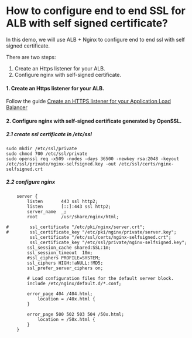 # How to configure end to end SSL for ALB with self signed certificate? 

In this demo, we will use ALB + Nginx to configure end to end ssl with self signed certificate.

There are two steps:
1. Create an Https listener for your ALB.
2. Configure nginx with self-signed certificate.

#### 1. Create an Https listener for your ALB.
Follow the guide [Create an HTTPS listener for your Application Load Balancer](https://docs.aws.amazon.com/elasticloadbalancing/latest/application/create-https-listener.html#https-listener-certificates)

#### 2. Configure nginx with self-signed certificate generated by OpenSSL.
##### 2.1 create ssl certificate in /etc/ssl
```
sudo mkdir /etc/ssl/private
sudo chmod 700 /etc/ssl/private
sudo openssl req -x509 -nodes -days 36500 -newkey rsa:2048 -keyout /etc/ssl/private/nginx-selfsigned.key -out /etc/ssl/certs/nginx-selfsigned.crt
```

##### 2.2 configure nginx
```
    server {
        listen       443 ssl http2;
        listen       [::]:443 ssl http2;
        server_name  _;
        root         /usr/share/nginx/html;

#        ssl_certificate "/etc/pki/nginx/server.crt";
#        ssl_certificate_key "/etc/pki/nginx/private/server.key";
         ssl_certificate "/etc/ssl/certs/nginx-selfsigned.crt";
         ssl_certificate_key "/etc/ssl/private/nginx-selfsigned.key";
        ssl_session_cache shared:SSL:1m;
        ssl_session_timeout  10m;
        #ssl_ciphers PROFILE=SYSTEM;
	    ssl_ciphers HIGH:!aNULL:!MD5;
        ssl_prefer_server_ciphers on;

        # Load configuration files for the default server block.
        include /etc/nginx/default.d/*.conf;

        error_page 404 /404.html;
            location = /40x.html {
        }

        error_page 500 502 503 504 /50x.html;
            location = /50x.html {
        }
    }

```
